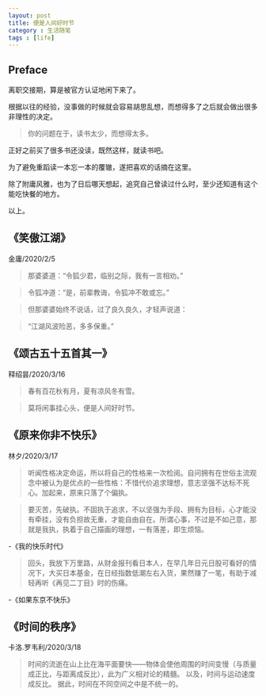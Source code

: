 ```yaml
---
layout: post
title: 便是人间好时节
category : 生活随笔
tags : [life]
---
```


## Preface

离职交接期，算是被官方认证地闲下来了。

根据以往的经验，没事做的时候就会容易胡思乱想，而想得多了之后就会做出很多非理性的决定。

>你的问题在于，读书太少，而想得太多。

正好之前买了很多书还没读，既然这样，就读书吧。

为了避免重蹈读一本忘一本的覆辙，遂把喜欢的话摘在这里。

除了附庸风雅，也为了日后哪天想起，追究自己曾读过什么时，至少还知道有这个能吃快餐的地方。

以上。

## 《笑傲江湖》

金庸/2020/2/5

>那婆婆道：“令狐少君，临别之际，我有一言相劝。”

>令狐冲道：“是，前辈教诲，令狐冲不敢或忘。”

>但那婆婆始终不说话，过了良久良久，才轻声说道：

>“江湖风波险恶，多多保重。”

## 《颂古五十五首其一》

释绍昙/2020/3/16

>春有百花秋有月，夏有凉风冬有雪。

>莫将闲事挂心头，便是人间好时节。


## 《原来你非不快乐》 

林夕/2020/3/17

>听闻性格决定命运，所以将自己的性格来一次检阅。自问拥有在世俗主流观念中被认为是优点的一些性格：不惜代价追求理想，意志坚强不达标不死心。加起来，原来只落了个偏执。

>要灭苦，先破执。不固执于追求，不以坚强为手段、拥有为目标，心才能没有牵挂，没有负担故无重，才能自由自在。所谓心事，不过是不如己意，那就是我执，执着于自己描画的理想，一有落差，即生烦恼。

-《我的快乐时代》

>回头，我放下万里路，从财金报刊看日本人，在早几年日元日股可看好的情况下，大买日本基金，在日经指数低潮左右入货，果然赚了一笔，有助于减轻再听《再见二丁目》时的伤痛。

-《如果东京不快乐》

## 《时间的秩序》

卡洛.罗韦利/2020/3/18

>时间的流逝在山上比在海平面要快——物体会使他周围的时间变慢（与质量成正比，与距离成反比），此为广义相对论的精髓。 以及，时间与运动速度成反比。 据此，时间在不同空间之中是不统一的。
